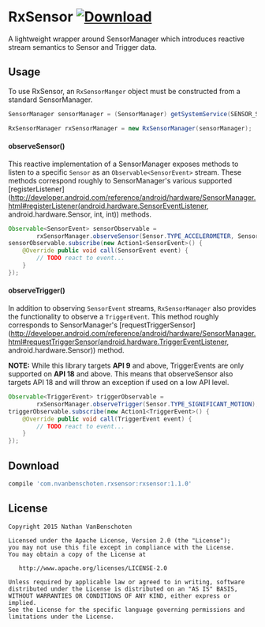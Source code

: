 # RxSensor [ ![Download](https://api.bintray.com/packages/nvanbenschoten/maven/rxsensor/images/download.svg) ](https://bintray.com/nvanbenschoten/maven/rxsensor/_latestVersion)
A lightweight wrapper around SensorManager which introduces reactive stream semantics to Sensor and Trigger data.

## Usage

To use RxSensor, an `RxSensorManger` object must be constructed from a standard SensorManager.

```java
SensorManager sensorManager = (SensorManager) getSystemService(SENSOR_SERVICE);

RxSensorManager rxSensorManager = new RxSensorManager(sensorManager);
```

#### observeSensor()

This reactive implementation of a SensorManager exposes methods to listen to a specific `Sensor`
as an `Observable<SensorEvent>` stream. These methods correspond roughly to SensorManager's various
supported [registerListener](http://developer.android.com/reference/android/hardware/SensorManager.html#registerListener(android.hardware.SensorEventListener, android.hardware.Sensor, int, int))
methods.

```java
Observable<SensorEvent> sensorObservable =
        rxSensorManager.observeSensor(Sensor.TYPE_ACCELEROMETER, SensorManager.SENSOR_DELAY_NORMAL);
sensorObservable.subscribe(new Action1<SensorEvent>() {
    @Override public void call(SensorEvent event) {
        // TODO react to event...
    }
});
```

#### observeTrigger()

In addition to observing `SensorEvent` streams, `RxSensorManager` also provides the functionality to
observe a `TriggerEvent`. This method roughly corresponds to SensorManager's
[requestTriggerSensor](http://developer.android.com/reference/android/hardware/SensorManager.html#requestTriggerSensor(android.hardware.TriggerEventListener, android.hardware.Sensor))
method.

**NOTE:** While this library targets **API 9** and above, TriggerEvents are only supported on
**API 18** and above. This means that observeSensor also targets API 18 and will throw an exception
if used on a low API level.

```java
Observable<TriggerEvent> triggerObservable =
        rxSensorManager.observeTrigger(Sensor.TYPE_SIGNIFICANT_MOTION);
triggerObservable.subscribe(new Action1<TriggerEvent>() {
    @Override public void call(TriggerEvent event) {
        // TODO react to event...
    }
});
```

## Download

```groovy
compile 'com.nvanbenschoten.rxsensor:rxsensor:1.1.0'
```

## License

    Copyright 2015 Nathan VanBenschoten

    Licensed under the Apache License, Version 2.0 (the "License");
    you may not use this file except in compliance with the License.
    You may obtain a copy of the License at

       http://www.apache.org/licenses/LICENSE-2.0

    Unless required by applicable law or agreed to in writing, software
    distributed under the License is distributed on an "AS IS" BASIS,
    WITHOUT WARRANTIES OR CONDITIONS OF ANY KIND, either express or implied.
    See the License for the specific language governing permissions and
    limitations under the License.